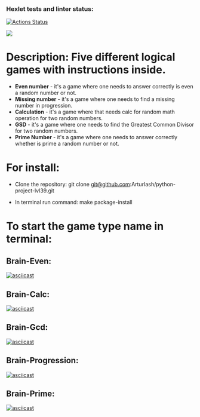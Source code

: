 ### Hexlet tests and linter status:
[![Actions Status](https://github.com/ArturIash/python-project-lvl1/workflows/hexlet-check/badge.svg)](https://github.com/ArturIash/python-project-lvl1/actions)

<a href="https://codeclimate.com/github/ArturIash/python-project-lvl39/maintainability"><img src="https://api.codeclimate.com/v1/badges/5455ccfabbcbe16aa118/maintainability" /></a>

# Description: Five different logical games with instructions inside.

* **Even number** - it's a game where one needs to answer correctly is even a random number or not.
* **Missing number** - it's a game where one needs to find a missing number in progression.
* **Calculation** - it's a game where that needs calc for random math operation for two random numbers.
* **GSD** - it's a game where one needs to find the Greatest Common Divisor for two random numbers.
* **Prime Number** - it's a game where one needs to answer correctly whether is prime a random number or not.

# For install:

* Clone the repository: git clone git@github.com:ArturIash/python-project-lvl39.git

* In terminal run command: make package-install

# To start the game type name in terminal:

## Brain-Even:
[![asciicast](https://asciinema.org/a/526359.svg)](https://asciinema.org/a/526359)

## Brain-Calc:
[![asciicast](https://asciinema.org/a/526403.svg)](https://asciinema.org/a/526403)

## Brain-Gcd:
[![asciicast](https://asciinema.org/a/526408.svg)](https://asciinema.org/a/526408)

## Brain-Progression:
[![asciicast](https://asciinema.org/a/526411.svg)](https://asciinema.org/a/526411)

## Brain-Prime:
[![asciicast](https://asciinema.org/a/526413.svg)](https://asciinema.org/a/526413)

